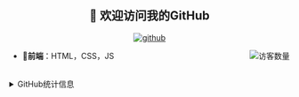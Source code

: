 <h2 align="center">👋 欢迎访问我的GitHub</h2>
<p align="center">
  <a href="https://github.com/ZXY222"><img src="https://img.shields.io/badge/GitHub-ff79c6" alt="github"></a>
</p>
<img align='right' src="https://profile-counter.glitch.me/ZXY222/count.svg" alt="访客数量"/>

- 📝**前端**：HTML，CSS，JS
<br/>
<details>
<summary>GitHub统计信息</summary>

<br/>

> 

<a href="https://github.com/eternidad33/eternidad33">
  <img align="center" src="https://github-readme-stats.anuraghazra1.vercel.app/api?username=ZXY222&show_icons=true" />
</a>
</details>


